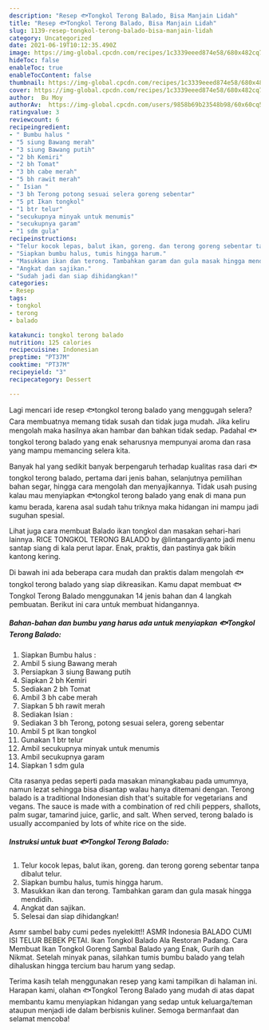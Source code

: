 ```yaml
---
description: "Resep 🐟Tongkol Terong Balado, Bisa Manjain Lidah"
title: "Resep 🐟Tongkol Terong Balado, Bisa Manjain Lidah"
slug: 1139-resep-tongkol-terong-balado-bisa-manjain-lidah
category: Uncategorized
date: 2021-06-19T10:12:35.490Z
image: https://img-global.cpcdn.com/recipes/1c3339eeed874e58/680x482cq70/tongkol-terong-balado-foto-resep-utama.jpg
hideToc: false
enableToc: true
enableTocContent: false
thumbnail: https://img-global.cpcdn.com/recipes/1c3339eeed874e58/680x482cq70/tongkol-terong-balado-foto-resep-utama.jpg
cover: https://img-global.cpcdn.com/recipes/1c3339eeed874e58/680x482cq70/tongkol-terong-balado-foto-resep-utama.jpg
author:  Bu Moy
authorAv:  https://img-global.cpcdn.com/users/9858b69b23548b98/60x60cq50/avatar.jpg
ratingvalue: 3
reviewcount: 6
recipeingredient:
- " Bumbu halus "
- "5 siung Bawang merah"
- "3 siung Bawang putih"
- "2 bh Kemiri"
- "2 bh Tomat"
- "3 bh cabe merah"
- "5 bh rawit merah"
- " Isian "
- "3 bh Terong potong sesuai selera goreng sebentar"
- "5 pt Ikan tongkol"
- "1 btr telur"
- "secukupnya minyak untuk menumis"
- "secukupnya garam"
- "1 sdm gula"
recipeinstructions:
- "Telur kocok lepas, balut ikan, goreng. dan terong goreng sebentar tanpa dibalut telur."
- "Siapkan bumbu halus, tumis hingga harum."
- "Masukkan ikan dan terong. Tambahkan garam dan gula masak hingga mendidih."
- "Angkat dan sajikan."
- "Sudah jadi dan siap dihidangkan!"
categories:
- Resep
tags:
- tongkol
- terong
- balado

katakunci: tongkol terong balado 
nutrition: 125 calories
recipecuisine: Indonesian
preptime: "PT37M"
cooktime: "PT37M"
recipeyield: "3"
recipecategory: Dessert

---
```



Lagi mencari ide resep 🐟tongkol terong balado yang menggugah selera? Cara membuatnya memang tidak susah dan tidak juga mudah. Jika keliru mengolah maka hasilnya akan hambar dan bahkan tidak sedap. Padahal 🐟tongkol terong balado yang enak seharusnya mempunyai aroma dan rasa yang mampu memancing selera kita.


Banyak hal yang sedikit banyak berpengaruh terhadap kualitas rasa dari 🐟tongkol terong balado, pertama dari jenis bahan, selanjutnya pemilihan bahan segar, hingga cara mengolah dan menyajikannya. Tidak usah pusing kalau mau menyiapkan 🐟tongkol terong balado yang enak di mana pun kamu berada, karena asal sudah tahu triknya maka hidangan ini mampu jadi suguhan spesial.

Lihat juga cara membuat Balado ikan tongkol dan masakan sehari-hari lainnya. RICE TONGKOL TERONG BALADO by @lintangardiyanto jadi menu santap siang di kala perut lapar. Enak, praktis, dan pastinya gak bikin kantong kering.


Di bawah ini ada beberapa cara mudah dan praktis dalam mengolah 🐟tongkol terong balado yang siap dikreasikan. Kamu dapat membuat 🐟Tongkol Terong Balado menggunakan 14 jenis bahan dan 4 langkah pembuatan. Berikut ini cara untuk membuat hidangannya.

<!--inarticleads1-->

##### Bahan-bahan dan bumbu yang harus ada untuk menyiapkan 🐟Tongkol Terong Balado:

1. Siapkan  Bumbu halus :
1. Ambil 5 siung Bawang merah
1. Persiapkan 3 siung Bawang putih
1. Siapkan 2 bh Kemiri
1. Sediakan 2 bh Tomat
1. Ambil 3 bh cabe merah
1. Siapkan 5 bh rawit merah
1. Sediakan  Isian :
1. Sediakan 3 bh Terong, potong sesuai selera, goreng sebentar
1. Ambil 5 pt Ikan tongkol
1. Gunakan 1 btr telur
1. Ambil secukupnya minyak untuk menumis
1. Ambil secukupnya garam
1. Siapkan 1 sdm gula


Cita rasanya pedas seperti pada masakan minangkabau pada umumnya, namun lezat sehingga bisa disantap walau hanya ditemani dengan. Terong balado is a traditional Indonesian dish that&#39;s suitable for vegetarians and vegans. The sauce is made with a combination of red chili peppers, shallots, palm sugar, tamarind juice, garlic, and salt. When served, terong balado is usually accompanied by lots of white rice on the side. 

<!--inarticleads2-->

##### Instruksi untuk buat 🐟Tongkol Terong Balado:

1. Telur kocok lepas, balut ikan, goreng. dan terong goreng sebentar tanpa dibalut telur.
1. Siapkan bumbu halus, tumis hingga harum.
1. Masukkan ikan dan terong. Tambahkan garam dan gula masak hingga mendidih.
1. Angkat dan sajikan.
1. Selesai dan siap dihidangkan!

Asmr sambel baby cumi pedes nyelekitt!! ASMR Indonesia BALADO CUMI ISI TELUR BEBEK PETAI. Ikan Tongkol Balado Ala Restoran Padang. Cara Membuat Ikan Tongkol Goreng Sambal Balado yang Enak, Gurih dan Nikmat. Setelah minyak panas, silahkan tumis bumbu balado yang telah dihaluskan hingga tercium bau harum yang sedap. 

Terima kasih telah menggunakan resep yang kami tampilkan di halaman ini. Harapan kami, olahan 🐟Tongkol Terong Balado yang mudah di atas dapat membantu kamu menyiapkan hidangan yang sedap untuk keluarga/teman ataupun menjadi ide dalam berbisnis kuliner. Semoga bermanfaat dan selamat mencoba!
